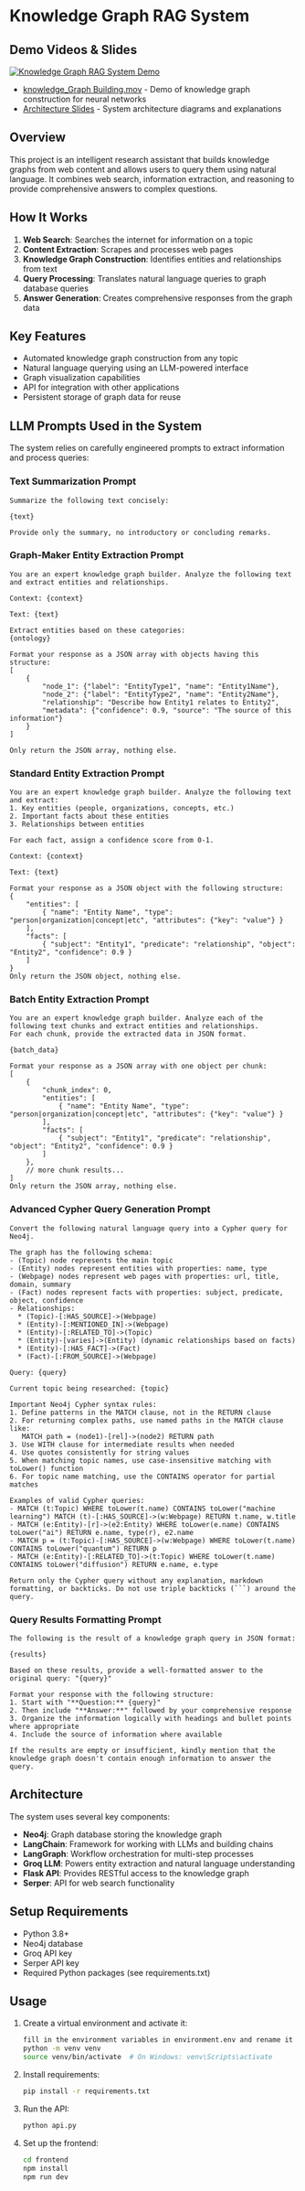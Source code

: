 # Knowledge Graph RAG System

## Demo Videos & Slides
[![Knowledge Graph RAG System Demo](https://img.youtube.com/vi/xnz-hfjtzKQ/0.jpg)](https://www.youtube.com/watch?v=xnz-hfjtzKQ "Knowledge Graph RAG System - Full explanation of the project")


- [knowledge_Graph Building.mov](link-to-video) - Demo of knowledge graph construction for neural networks
- [Architecture Slides](link-to-pdf) - System architecture diagrams and explanations

## Overview
This project is an intelligent research assistant that builds knowledge graphs from web content and allows users to query them using natural language. It combines web search, information extraction, and reasoning to provide comprehensive answers to complex questions.

## How It Works
1. **Web Search**: Searches the internet for information on a topic
2. **Content Extraction**: Scrapes and processes web pages
3. **Knowledge Graph Construction**: Identifies entities and relationships from text
4. **Query Processing**: Translates natural language queries to graph database queries
5. **Answer Generation**: Creates comprehensive responses from the graph data

## Key Features
- Automated knowledge graph construction from any topic
- Natural language querying using an LLM-powered interface
- Graph visualization capabilities
- API for integration with other applications
- Persistent storage of graph data for reuse

## LLM Prompts Used in the System
The system relies on carefully engineered prompts to extract information and process queries:

### Text Summarization Prompt
```
Summarize the following text concisely:

{text}

Provide only the summary, no introductory or concluding remarks.
```

### Graph-Maker Entity Extraction Prompt
```
You are an expert knowledge graph builder. Analyze the following text and extract entities and relationships.

Context: {context}

Text: {text}

Extract entities based on these categories:
{ontology}

Format your response as a JSON array with objects having this structure:
[
    {
        "node_1": {"label": "EntityType1", "name": "Entity1Name"},
        "node_2": {"label": "EntityType2", "name": "Entity2Name"},
        "relationship": "Describe how Entity1 relates to Entity2",
        "metadata": {"confidence": 0.9, "source": "The source of this information"}
    }
]

Only return the JSON array, nothing else.
```

### Standard Entity Extraction Prompt
```
You are an expert knowledge graph builder. Analyze the following text and extract:
1. Key entities (people, organizations, concepts, etc.)
2. Important facts about these entities
3. Relationships between entities

For each fact, assign a confidence score from 0-1.

Context: {context}

Text: {text}

Format your response as a JSON object with the following structure:
{
    "entities": [
        { "name": "Entity Name", "type": "person|organization|concept|etc", "attributes": {"key": "value"} }
    ],
    "facts": [
        { "subject": "Entity1", "predicate": "relationship", "object": "Entity2", "confidence": 0.9 }
    ]
}
Only return the JSON object, nothing else.
```

### Batch Entity Extraction Prompt
```
You are an expert knowledge graph builder. Analyze each of the following text chunks and extract entities and relationships.
For each chunk, provide the extracted data in JSON format.

{batch_data}

Format your response as a JSON array with one object per chunk:
[
    {
        "chunk_index": 0,
        "entities": [
            { "name": "Entity Name", "type": "person|organization|concept|etc", "attributes": {"key": "value"} }
        ],
        "facts": [
            { "subject": "Entity1", "predicate": "relationship", "object": "Entity2", "confidence": 0.9 }
        ]
    },
    // more chunk results...
]
Only return the JSON array, nothing else.
```

### Advanced Cypher Query Generation Prompt
```
Convert the following natural language query into a Cypher query for Neo4j.

The graph has the following schema:
- (Topic) node represents the main topic
- (Entity) nodes represent entities with properties: name, type
- (Webpage) nodes represent web pages with properties: url, title, domain, summary
- (Fact) nodes represent facts with properties: subject, predicate, object, confidence
- Relationships: 
  * (Topic)-[:HAS_SOURCE]->(Webpage)
  * (Entity)-[:MENTIONED_IN]->(Webpage) 
  * (Entity)-[:RELATED_TO]->(Topic)
  * (Entity)-[varies]->(Entity) (dynamic relationships based on facts)
  * (Entity)-[:HAS_FACT]->(Fact)
  * (Fact)-[:FROM_SOURCE]->(Webpage)

Query: {query}

Current topic being researched: {topic}

Important Neo4j Cypher syntax rules:
1. Define patterns in the MATCH clause, not in the RETURN clause
2. For returning complex paths, use named paths in the MATCH clause like:
   MATCH path = (node1)-[rel]->(node2) RETURN path
3. Use WITH clause for intermediate results when needed
4. Use quotes consistently for string values
5. When matching topic names, use case-insensitive matching with toLower() function
6. For topic name matching, use the CONTAINS operator for partial matches

Examples of valid Cypher queries:
- MATCH (t:Topic) WHERE toLower(t.name) CONTAINS toLower("machine learning") MATCH (t)-[:HAS_SOURCE]->(w:Webpage) RETURN t.name, w.title
- MATCH (e:Entity)-[r]->(e2:Entity) WHERE toLower(e.name) CONTAINS toLower("ai") RETURN e.name, type(r), e2.name
- MATCH p = (t:Topic)-[:HAS_SOURCE]->(w:Webpage) WHERE toLower(t.name) CONTAINS toLower("quantum") RETURN p
- MATCH (e:Entity)-[:RELATED_TO]->(t:Topic) WHERE toLower(t.name) CONTAINS toLower("diffusion") RETURN e.name, e.type

Return only the Cypher query without any explanation, markdown formatting, or backticks. Do not use triple backticks (```) around the query.
```

### Query Results Formatting Prompt
```
The following is the result of a knowledge graph query in JSON format:

{results}

Based on these results, provide a well-formatted answer to the original query: "{query}"

Format your response with the following structure:
1. Start with "**Question:** {query}"
2. Then include "**Answer:**" followed by your comprehensive response
3. Organize the information logically with headings and bullet points where appropriate
4. Include the source of information where available

If the results are empty or insufficient, kindly mention that the knowledge graph doesn't contain enough information to answer the query.
```

## Architecture
The system uses several key components:
- **Neo4j**: Graph database storing the knowledge graph
- **LangChain**: Framework for working with LLMs and building chains
- **LangGraph**: Workflow orchestration for multi-step processes
- **Groq LLM**: Powers entity extraction and natural language understanding
- **Flask API**: Provides RESTful access to the knowledge graph
- **Serper**: API for web search functionality

## Setup Requirements
- Python 3.8+
- Neo4j database
- Groq API key
- Serper API key
- Required Python packages (see requirements.txt)

## Usage
1. Create a virtual environment and activate it:
   ```bash
   fill in the environment variables in environment.env and rename it in .env
   python -m venv venv
   source venv/bin/activate  # On Windows: venv\Scripts\activate
   ```

2. Install requirements:
   ```bash
   pip install -r requirements.txt
   ```

3. Run the API:
   ```bash
   python api.py
   ```

4. Set up the frontend:
   ```bash
   cd frontend
   npm install
   npm run dev
   ```